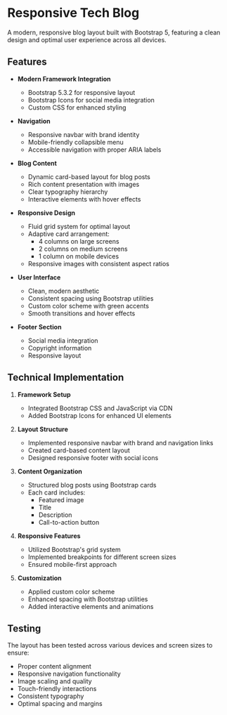 # Responsive Tech Blog

A modern, responsive blog layout built with Bootstrap 5, featuring a clean design and optimal user experience across all devices.

## Features

- **Modern Framework Integration**
  - Bootstrap 5.3.2 for responsive layout
  - Bootstrap Icons for social media integration
  - Custom CSS for enhanced styling

- **Navigation**
  - Responsive navbar with brand identity
  - Mobile-friendly collapsible menu
  - Accessible navigation with proper ARIA labels

- **Blog Content**
  - Dynamic card-based layout for blog posts
  - Rich content presentation with images
  - Clear typography hierarchy
  - Interactive elements with hover effects

- **Responsive Design**
  - Fluid grid system for optimal layout
  - Adaptive card arrangement:
    - 4 columns on large screens
    - 2 columns on medium screens
    - 1 column on mobile devices
  - Responsive images with consistent aspect ratios

- **User Interface**
  - Clean, modern aesthetic
  - Consistent spacing using Bootstrap utilities
  - Custom color scheme with green accents
  - Smooth transitions and hover effects

- **Footer Section**
  - Social media integration
  - Copyright information
  - Responsive layout

## Technical Implementation

1. **Framework Setup**
   - Integrated Bootstrap CSS and JavaScript via CDN
   - Added Bootstrap Icons for enhanced UI elements

2. **Layout Structure**
   - Implemented responsive navbar with brand and navigation links
   - Created card-based content layout
   - Designed responsive footer with social icons

3. **Content Organization**
   - Structured blog posts using Bootstrap cards
   - Each card includes:
     - Featured image
     - Title
     - Description
     - Call-to-action button

4. **Responsive Features**
   - Utilized Bootstrap's grid system
   - Implemented breakpoints for different screen sizes
   - Ensured mobile-first approach

5. **Customization**
   - Applied custom color scheme
   - Enhanced spacing with Bootstrap utilities
   - Added interactive elements and animations

## Testing

The layout has been tested across various devices and screen sizes to ensure:
- Proper content alignment
- Responsive navigation functionality
- Image scaling and quality
- Touch-friendly interactions
- Consistent typography
- Optimal spacing and margins

